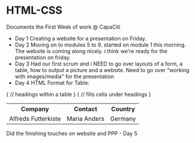 # HTML-CSS
Documents the First Week of work @ CapaCiti
- Day 1
  Creating a website for a presentation on Friday.
- Day 2
  Moving on to modules 5 to 9. started on module 1 this morning.
  The website is coming along nicely. i think we're ready for the presentation on friday.
- Day 3
Had our first scrum and i NEED to go over layouts of a form, a table, how to output a picture and a website. 
Need to go over "working with images/media" for the presentation
- Day 4
HTML Format for Table: 
<table>
  <tr>
    <th>Company</th>  {
    <th>Contact</th>  // headings within a table
    <th>Country</th>  }
  </tr>
  <tr>
    <td>Alfreds Futterkiste</td>  {
    <td>Maria Anders</td>          // fills cells under headings
    <td>Germany</td>              }
  </tr>
</table>
Did the finishing touches on website and PPP
- Day 5


